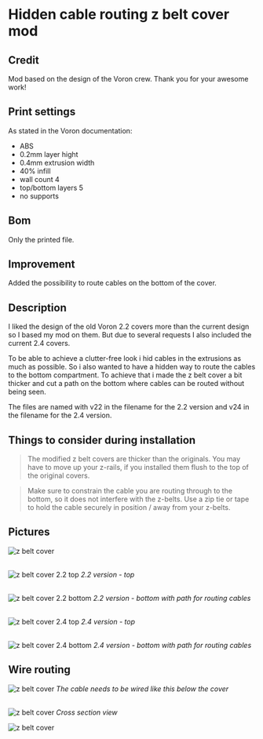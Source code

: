 # Hidden cable routing z belt cover mod
## Credit
Mod based on the design of the Voron crew.
Thank you for your awesome work!
## Print settings
As stated in the Voron documentation:
* ABS
* 0.2mm layer hight
* 0.4mm extrusion width
* 40% infill
* wall count 4
* top/bottom layers 5
* no supports

## Bom
Only the printed file.
## Improvement
Added the possibility to route cables on the bottom of the cover.
## Description
I liked the design of the old Voron 2.2 covers more than the current design so I based my mod on them. But due to several requests I also included the current 2.4 covers.

To be able to achieve a clutter-free look i hid cables in the extrusions as much as possible.
So i also wanted to have a hidden way to route the cables to the bottom compartment. To achieve that i made
the z belt cover a bit thicker and cut a path on the bottom where cables can be routed without being seen.

The files are named with v22 in the filename for the 2.2 version and v24 in the filename for the 2.4 version.

## Things to consider during installation
> The modified z belt covers are thicker than the originals. You may have to move up your z-rails, if you installed them flush to the top of the original covers.

> Make sure to constrain the cable you are routing through to the bottom, so it does not interfere with the z-belts. Use a zip tie or tape to hold the cable securely in position / away from your z-belts.
## Pictures
![z belt cover](img/cable_routing_z_belt_cover_mod_v22_img_2.jpg)
&nbsp;<br/>
&nbsp;<br/>

![z belt cover 2.2 top](img/cable_routing_z_belt_cover_mod_v22_img_0.png)
*2.2 version - top*
&nbsp;<br/>
&nbsp;<br/>

![z belt cover 2.2 bottom](img/cable_routing_z_belt_cover_mod_v22_img_1.png)
*2.2 version - bottom with path for routing cables*
&nbsp;<br/>
&nbsp;<br/>

![z belt cover 2.4 top](img/cable_routing_z_belt_cover_mod_v24_img_0.png)
*2.4 version - top*
&nbsp;<br/>
&nbsp;<br/>

![z belt cover 2.4 bottom](img/cable_routing_z_belt_cover_mod_v24_img_1.png)
*2.4 version - bottom with path for routing cables*

## Wire routing
![z belt cover](img/cable_routing_z_belt_cover_mod_cable_routing.png)
*The cable needs to be wired like this below the cover*
&nbsp;<br/>
&nbsp;<br/>

![z belt cover](img/cable_routing_z_belt_cover_mod_cross_section_view.png)
*Cross section view*

![z belt cover](img/cable_routing_z_belt_cover_mod_v22_img_3.jpg)
&nbsp;<br/>

